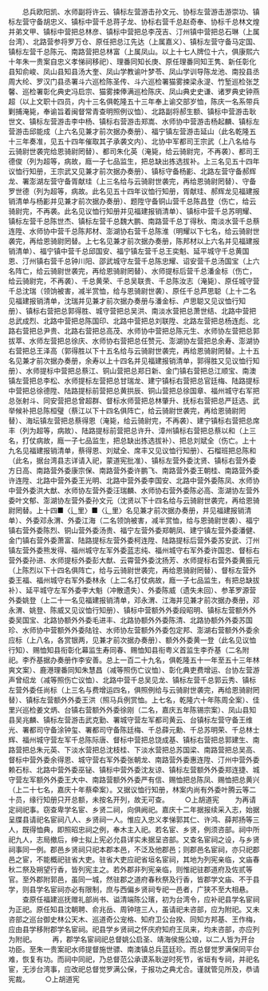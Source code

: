 <!-- { "loadSidebar": true } -->
　　总兵欧阳凯、水师副将许云、镇标左营游击孙文元、协标左营游击游崇功、镇标左营守备胡忠义、镇标中营千总蒋子龙、协标右营千总赵奇奉、协标千总林文煌并弟文甲、镇标中营把总林彦、镇标中营把总李茂吉、汀州镇中营把总石琳（上属台湾）、北路营参将罗万仓、原任把总江先达（上属嘉义）、镇标左营守备马定国、镇标左营千总陈元、南路营把总林富（上属凤山。以上十七人牌位十六，俱康熙六十年朱一贵案自忠义孝悌祠移祀）、理番同知长庚、原任理番同知王隽、新任彰化县知俞峻、凤山县知县汤大奎、凤山学教谕叶梦苓、凤山学训导陈龙池、南投县丞周大纶、罗汉门县丞署斗六巡检陈圣传、斗六巡检署猫雾捒梁永湜、竹堑巡检张芝馨、巡检署彰化典史冯启宗、猫雾捒俸满巡检陈庆、凤山典史史谦、诸罗典史钟燕超（以上文职十四员，内十三名俱乾隆五十三年奉上谕交部岁恤，陈庆一名系带兵剿捕淹毙，奉谕旨着闽督常青查明照例议恤）、北路副将郝生额、镇标中营游击耿世文、镇标左营游击李中杨、镇标右营游击郑嵩、水师协中营游击杨起麟、镇标左营游击邱能成（上六名见兼才前次据办奏册）、福宁镇左营游击延山（此名乾隆五十三年奏准，见五十四年催取其子承袭文内）、北协中军都司王宗武（上八名给与云骑尉世袭完给恩骑尉罔替）、都司朱化英（淹毙，给云骑尉完，不再袭）、都司王德俊（列为超等，病故，廕一子七品监生，把总缺出拣选拔补。上三名见五十四年议恤行知册，王宗武又见兼才前次据办奏册）、镇标守备杨彲、北路左营守备郝辉龙、署澎湖左营守备胥献珪（上三名给与云骑尉世袭完，再给恩骑尉罔替）、守备罗世德（列为超等，病故。此名见五十四年议恤行知册，胥献珪、郝辉龙见福建报销清单与杨彲并见兼才前次据办奏册）、题陞守备铜山营千总陈昌登（伤亡，给云骑尉完，不再袭。此名见议恤行知册并见福建报销清单）、镇标中营千总苏明耀、镇标左营千总陈世杰、镇标左营千总魏大鹏、南路营千总丁得秋、南淡水营千总蔡连陞、水师协中营千总陈邦材、澎湖协右营千总陈淮（明耀以下七名，给云骑尉世袭完，再给恩骑尉罔替。上七名见兼才前次据办奏册，陈邦材以上六名并见福建报销清单）、福宁镇中营千总邱国安、福宁镇左营千总王奕魁、延平城守千总黄国恩、汀州镇右营千总钟川阳、邵武城守左营千总陈忠耀、诏安营千总汤国宝（上六名阵亡，给云骑尉世袭完，再给恩骑尉罔替）、水师提标后营千总潘金标（伤亡，给云骑尉完，不再袭）、千总黄荣、千总吴联贵、千总陈汝志（淹毙）、原任城守营千总沈瑞（领饷被害，减半赏恤，给与恩骑尉世袭）、原任千总芦思聪（上十二名见福建报销清单，沈瑞并见兼才前次据办奏册与潘金标、卢思聪又见议恤行知册）、镇标右营把总郭得胜、城守营把总吴洪、南淡水营把总萧世结、北路中营把总武成烈、北路中营把总陈国印、北路中营把总刘联陞、北路左营把总杨连彪、北路右营把总尹贵、北路右营把总高茂、水师协中营把总陈元生、水师协左营把总郭拔萃、水师左营把总徐庆、水师协右营把总任赞元、澎湖协左营把总余寿、澎湖协右营把总王泽高（郭得胜以下十五名给与云骑尉世袭完，再给恩骑尉罔替。上十五名见兼才前次据办奏册，余寿以上十四名并见福建报销清单，郭得胜又见议恤行知册）、水师提标中营把总蔡江、铜山营把总郑日新、金门镇右营把总江顺宝、南澳镇左营把总李松、水师提标左营把总甘瑞龙、建宁镇标右营把总官廷梅、陆路提标中营把总徐德陞、陆路提标前营把总黄拱辰、铜山营把总徐国章、福州城守右军把总张射斗、同安营把总曾超群、督标水师营把总林肇升、抚标右营把总严廷选、武举候补把总陈桓璧（蔡江以下十四名俱阵亡，给云骑尉世袭完，再给恩骑尉罔替）、海坛镇左营把总蔡得恩（淹毙，给云骑尉完，不再袭）、建宁镇标右营把总席丰（列为超等，病故）、陆路提标前营把总许升、漳州镇标右营把总蔡以和（上三名，打仗病故，廕一子七品监生，把总缺出拣选拔补）、把总刘斌全（伤亡。上十九名见福建报销清单，蔡得恩、刘斌全、席丰又见议恤行知册）、石榴班把总陈和（此名，据台湾县志详请入祀，蒙道宪批准）、镇标左营外委沈贤、镇标右营外委方日高、南路营外委康宗保、南路营外委许鹏飞、南路营外委王朝桂、南路营外委许连陞、北路中营外委王光明、北路中营外委李国安、北路中营外委陈凤、水师协中营外委洪大猷、水师协左营外委汪瑞麟、水师协右营外委陈必高、澎湖协左营外委叶文郁、澎湖协左营外委孙文元（沈贤以下十四名给与云骑尉世袭完，再给恩骑尉罔替。上十四■〈辶里〉■〈辶里〉名见兼才前次据办奏册，并见福建报销清单）、外委邓永渭、外委江海（二名领饷被害，减半赏恤，给与恩骑尉世袭）、福宁镇右营外委陈烈、铜山营外委汤贵、福宁左营外委郑朝凤、建宁镇左营外委潘健、金门镇右营外委萧富、陆路提标左营外委柯连陞、陆路提标后营外委苏安武、汀州镇左营外委熊发得、福州城守左军外委蓝志纯、福州城守右军外委许国忠、督标右营外委孙进、水师提标外委彭大猷、云霄营外委沈扬芳、水师提标右营外委黄振元（上陈烈以下十四名俱阵亡，给与云骑尉世袭完，再给恩骑尉罔替）、督标左营外委王福、福州城守右军外委林永（上二名打仗病故，廕一子七品监生，有把总缺拔补）、延平城守左军外委李大魁（冲散遗失）、外委陈威（遗失未回）、参革罗源营外委姚登（上二十一名见福建报销清单，邓永渭、江海并见兼才前次据办奏册，邓永渭、姚登、陈威又见议恤行知册）、镇标中营额外外委段昭明、镇标左营额外外委吴国宝、北路协额外外委毛进丰、北路协额外外委陈清、北路协额外外委苏国珍、水师协中营额外外委陆铨、水师协左营额外外委包定邦、澎湖右营额外外委余应标（上八名，各赏银两，见兼才前次据办奏册）、额外外委黄一登（此名见议恤行知）、赐恤知县衔彰化幕监生寿同春、赐恤知县衔粤义首监生李乔基（二名附祀。李乔基据办奏册作李安善。总上一百二十九名，俱乾隆五十一年至五十三年林爽文案）、鹿港理番同知朱慧昌（减等照伤亡议恤）、彰化典吏费增运、台协左营游声曾绍龙（减等照伤亡议恤）、北路中营千总吴见龙、镇标左营千总郭云秀、镇标左营外委任尚标（上三名与费增运四名，俱照例给与云骑尉世袭完，再给恩骑尉罔替）、镇标左营额外外委王洪（照马兵例赏恤。上七名，乾隆六十年陈周全案）、佳里兴巡检姜文炳、台镇右营额外外委徐刚（二名，嘉庆五年陈锡宗案）、凤山县知县吴兆麟、镇标左营游击武克勤、署城守营左军都司黄云、台镇标左营守备王维光、署都司守备涂钟玺、署都司守备陈廷梅、千总薛元勳、千总苏明荣、千总林士辉、福州城守营左军千总陈际唐、督标中营把总饶成基、镇标右营把总郭建生、南路营把总朱元英、下淡水营把总沈枝桂、下淡水营把总苏国梁、南路营把总吴高、督标中营外委余得恩、城守营右军外委张朝龙、南路营外委惠连陞、汀州中营外委赖石标、北路中营外委巫铋、镇标中营外委沈友谅、镇标左营额外外委郑连捷、城守营左军额外外委王大中、南路营额外外委严有信、赐恤把总陈凤、赐恤把总黄兴（上二十七名，嘉庆十年蔡牵案）。又据议恤行知册，林案内尚有外委叶腾云等二十员，缘行知册只开总额，未按名开列，故无可查。
　　○上胡道宪
　　为再请定祠祀事。窃查卑学名宦、乡贤二祠，向俱阙祀。嘉庆十二年据报续采入志，始据呈牒县请祀名宦祠八人、乡贤祠一人。惟应入忠义孝悌郭其仁、许鸿、薛邦扬等三人，既得恤典，即照昭忠祠之例，奉木主入祀。若名宦、乡贤，例须咨部。祠中所祀九人，志局撤后，绅士拟上宪必允县详实未据呈咨部。又查名宦祠之设，与乡贤祠事同一例。郡邑乡贤祠只祀本郡本邑，不泛及他郡邑；则郡邑名宦祠，亦只祀郡邑之宦，不能概祀驻省大吏。驻省大吏应祀省垣名宦祠，其地为列宪亲临，文庙春秋二祭及朔望行香，皆列宪主之。若外郡非列宪亲临，则惟祀驻郡道府及佐贰等官。至外郡附郭邑，虽同一城，然驻郡之道府春秋祭及行香，皆郡学文庙、不于县学，则县学名宦祠亦必有限制，庶与西偏乡贤祠专祀一邑者，广狭不至大相悬。
　　查原任福建巡抚赠礼部尚书、谥清端陈公璸，初为台湾令，应补祀县学名宦祠为正祀。原任知县沈朝聘、俞兆岳、周钟瑄三人，虽请祀未咨部，应为附祀。又未咨部之巡台御史林公天木、巡道奇公宠格、知府卫公台揆、同知方邦基、王作梅，应由县学移附郡学名宦祠。祀县学乡贤祠之怀庆府知府王凤来，均未咨部，亦应列为附祀。
　　再，郡学名宦祠祀总督姚公启圣、靖海侯施公琅，以二人皆为开台功臣。至朱一贵案祀水师提督施世骠、南澳镇总兵蓝廷珍。而总督觉罗满保同平台难，恢复有功。而祠中同祀，乃总督范公承谟系耿逆时死节，省垣有专祠，并祀名宦，无涉台湾事，应改祀总督觉罗满公保，于报功之典尤合。谨就管见所及，恭请宪裁。
　　○上胡道宪

